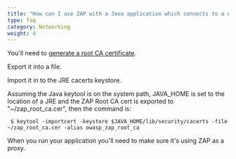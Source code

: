 ```yaml
---
title: "How can I use ZAP with a Java application which connects to a web service over SSL?"
type: faq
category: Networking
weight: 4
---
```



You'll need to [generate a root CA certificate](/docs/desktop/addons/network/options/servercertificates/#generate).

Export it into a file.

Import it in to the JRE cacerts keystore.

Assuming the Java keytool is on the system path, JAVA_HOME is set to the
location of a JRE and the ZAP Root CA cert is exported to
"~/zap_root_ca.cer", then the command is:

    
    
     $ keytool -importcert -keystore $JAVA_HOME/lib/security/cacerts -file ~/zap_root_ca.cer -alias owasp_zap_root_ca
    

When you run your application you'll need to make sure it's using ZAP as a
proxy.
